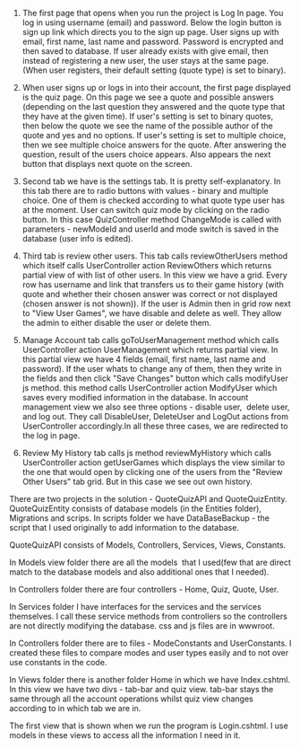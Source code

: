 ﻿1) The first page that opens when you run the project is Log In page.
You log in using username (email) and password. Below the login button is sign up link which directs you to the sign up page.
User signs up with email, first name, last name and password. Password is encrypted and then saved to database. If user already
exists with give email, then instead of registering a new user, the user stays at the same page.
(When user registers, their default setting (quote type) is set to binary).

2) When user signs up or logs in into their account, the first page displayed is the quiz page. On this page we see a quote and possible answers
(depending on the last question they answered and the quote type that they have at the given time). 
If user's setting is set to binary quotes, then below the quote we see the name of the possible author of the quote and yes and no options.
If user's setting is set to multiple choice, then we see multiple choice answers for the quote. After answering the question, result
of the users choice appears. Also appears the next button that displays next quote on the screen.

3) Second tab we have is the settings tab. It is pretty self-explanatory. In this tab there are to radio buttons with values - binary and multiple choice.
One of them is checked according to what quote type user has at the moment. User can switch quiz mode by clicking on the radio button.
In this case QuizController method ChangeMode is called with parameters - newModeId and userId and mode switch is saved in the database (user info is edited).

4) Third tab is review other users.
This tab calls reviewOtherUsers method which itself calls UserController action ReviewOthers which returns partial view of with list of other users. In this view we have a grid. Every row has username and link that 
transfers us to their game history (with quote and whether their chosen answer was correct or not displayed (chosen answer is not shown)).
If the user is Admin then in grid row next to "View User Games", we have disable and delete as well. They allow the admin to either disable
the user or delete them.

5) Manage Account tab calls goToUserManagement method which calls UserController action UserManagement which returns partial view. In this partial view
we have 4 fields (email, first name, last name and password). If the user whats to change any of them, then they write in the fields
and then click "Save Changes" button which calls modifyUser js method. this method calls UserController action ModifyUser which saves 
every modified information in the database. 
In account management view we also see three options - disable user,  delete user, and log out. They call DisableUser, DeleteUser and LogOut actions from UserController
accordingly.In all these three cases, we are redirected to the log in page.

6) Review My History tab calls js method reviewMyHistory which calls UserController action getUserGames which displays the view 
similar to the one that would open by clicking one of the users from the "Review Other Users" tab grid. But in this case we see out own
history.

There are two projects in the solution - QuoteQuizAPI and QuoteQuizEntity.
QuoteQuizEntity consists of database models (in the Entities folder), Migrations and scrips.
In scripts folder we have DataBaseBackup - the script that I used originally to add information to the database.

QuoteQuizAPI consists of Models, Controllers, Services, Views, Constants.

In Models view folder there are all the models  that I used(few that are direct match to the database models
and also additional ones that I needed).

In Controllers folder there are four controllers - Home, Quiz, Quote, User.

In Services folder I have interfaces for the services and the services themselves. I call these
service methods from controllers so the controllers are not directly modifying the database.
css and js files are in wwwroot.

In Controllers folder there are to files - ModeConstants and UserConstants. I created these files
to compare modes and user types easily and to not over use constants in the code.

In Views folder there is another folder Home in which we have Index.cshtml. In this view we have two divs - tab-bar and quiz view.
tab-bar stays the same through all the account operations whilst quiz view changes according
to in which tab we are in.

The first view that is shown when we run the program is Login.cshtml.
I use models in these views to access all the information I need in it.
